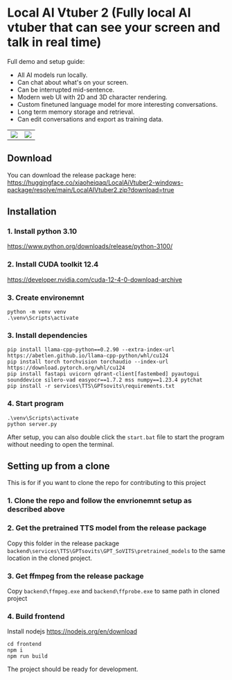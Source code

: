 # Local AI Vtuber 2 (Fully local AI vtuber that can see your screen and talk in real time)

Full demo and setup guide:

- All AI models run locally.
- Can chat about what's on your screen.
- Can be interrupted mid-sentence.
- Modern web UI with 2D and 3D character rendering.
- Custom finetuned language model for more interesting conversations.
- Long term memory storage and retrieval.
- Can edit conversations and export as training data.

  
<table>
  <tr>
    <td><img src="https://github.com/user-attachments/assets/f2a88171-f99b-4a78-a0d7-a03cc380c841" /></td>
    <td><img src="https://github.com/user-attachments/assets/26ccf81d-bfe7-444f-944b-116fb7af4fa5" /></td>
  </tr>
</table>

## Download
You can download the release package here:
https://huggingface.co/xiaoheiqaq/LocalAiVtuber2-windows-package/resolve/main/LocalAIVtuber2.zip?download=true

## Installation

### 1. Install python 3.10
https://www.python.org/downloads/release/python-3100/

### 2. Install CUDA toolkit 12.4
https://developer.nvidia.com/cuda-12-4-0-download-archive

### 3. Create environemnt
```
python -m venv venv
.\venv\Scripts\activate
```

### 3. Install dependencies
```
pip install llama-cpp-python==0.2.90 --extra-index-url https://abetlen.github.io/llama-cpp-python/whl/cu124
pip install torch torchvision torchaudio --index-url https://download.pytorch.org/whl/cu124
pip install fastapi uvicorn qdrant-client[fastembed] pyautogui  sounddevice silero-vad easyocr==1.7.2 mss numpy==1.23.4 pytchat
pip install -r services\TTS\GPTsovits\requirements.txt
```

### 4. Start program
```
.\venv\Scripts\activate
python server.py
```

After setup, you can also double click the ```start.bat``` file to start the program without needing to open the terminal.



## Setting up from a clone
This is for if you want to clone the repo for contributing to this project

### 1. Clone the repo and follow the envrionemnt setup as described above


### 2. Get the pretrained TTS model from the release package
Copy this folder in the release package 
```backend\services\TTS\GPTsovits\GPT_SoVITS\pretrained_models``` to the same location in the cloned project.


### 3. Get ffmpeg from the release package
Copy ```backend\ffmpeg.exe``` and ```backend\ffprobe.exe``` to same path in cloned project


### 4. Build frontend

Install nodejs https://nodejs.org/en/download

```
cd frontend
npm i
npm run build
```

The project should be ready for development.
